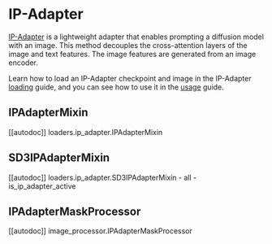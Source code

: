 <!--Copyright 2024 The HuggingFace Team. All rights reserved.

Licensed under the Apache License, Version 2.0 (the "License"); you may not use this file except in compliance with
the License. You may obtain a copy of the License at

http://www.apache.org/licenses/LICENSE-2.0

Unless required by applicable law or agreed to in writing, software distributed under the License is distributed on
an "AS IS" BASIS, WITHOUT WARRANTIES OR CONDITIONS OF ANY KIND, either express or implied. See the License for the
specific language governing permissions and limitations under the License.
-->

# IP-Adapter

[IP-Adapter](https://hf.co/papers/2308.06721) is a lightweight adapter that enables prompting a diffusion model with an image. This method decouples the cross-attention layers of the image and text features. The image features are generated from an image encoder.

<Tip>

Learn how to load an IP-Adapter checkpoint and image in the IP-Adapter [loading](../../using-diffusers/loading_adapters#ip-adapter) guide, and you can see how to use it in the [usage](../../using-diffusers/ip_adapter) guide.

</Tip>

## IPAdapterMixin

[[autodoc]] loaders.ip_adapter.IPAdapterMixin

## SD3IPAdapterMixin

[[autodoc]] loaders.ip_adapter.SD3IPAdapterMixin
    - all
    - is_ip_adapter_active

## IPAdapterMaskProcessor

[[autodoc]] image_processor.IPAdapterMaskProcessor